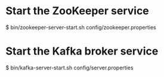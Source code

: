 # Start the ZooKeeper service

$ bin/zookeeper-server-start.sh config/zookeeper.properties

# Start the Kafka broker service

$ bin/kafka-server-start.sh config/server.properties
